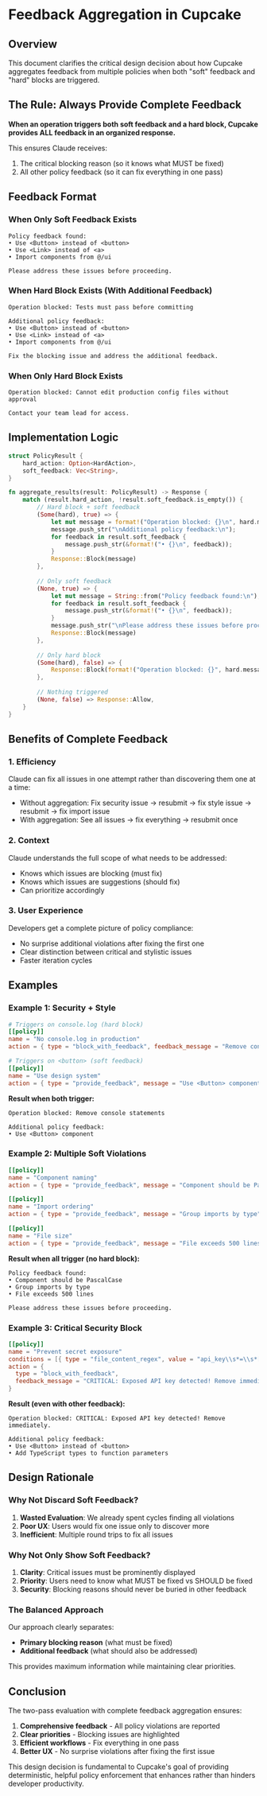 # Feedback Aggregation in Cupcake

## Overview

This document clarifies the critical design decision about how Cupcake aggregates feedback from multiple policies when both "soft" feedback and "hard" blocks are triggered.

## The Rule: Always Provide Complete Feedback

**When an operation triggers both soft feedback and a hard block, Cupcake provides ALL feedback in an organized response.**

This ensures Claude receives:
1. The critical blocking reason (so it knows what MUST be fixed)
2. All other policy feedback (so it can fix everything in one pass)

## Feedback Format

### When Only Soft Feedback Exists

```
Policy feedback found:
• Use <Button> instead of <button>
• Use <Link> instead of <a>
• Import components from @/ui

Please address these issues before proceeding.
```

### When Hard Block Exists (With Additional Feedback)

```
Operation blocked: Tests must pass before committing

Additional policy feedback:
• Use <Button> instead of <button>
• Use <Link> instead of <a>
• Import components from @/ui

Fix the blocking issue and address the additional feedback.
```

### When Only Hard Block Exists

```
Operation blocked: Cannot edit production config files without approval

Contact your team lead for access.
```

## Implementation Logic

```rust
struct PolicyResult {
    hard_action: Option<HardAction>,
    soft_feedback: Vec<String>,
}

fn aggregate_results(result: PolicyResult) -> Response {
    match (result.hard_action, !result.soft_feedback.is_empty()) {
        // Hard block + soft feedback
        (Some(hard), true) => {
            let mut message = format!("Operation blocked: {}\n", hard.message);
            message.push_str("\nAdditional policy feedback:\n");
            for feedback in result.soft_feedback {
                message.push_str(&format!("• {}\n", feedback));
            }
            Response::Block(message)
        },
        
        // Only soft feedback
        (None, true) => {
            let mut message = String::from("Policy feedback found:\n");
            for feedback in result.soft_feedback {
                message.push_str(&format!("• {}\n", feedback));
            }
            message.push_str("\nPlease address these issues before proceeding.");
            Response::Block(message)
        },
        
        // Only hard block
        (Some(hard), false) => {
            Response::Block(format!("Operation blocked: {}", hard.message))
        },
        
        // Nothing triggered
        (None, false) => Response::Allow,
    }
}
```

## Benefits of Complete Feedback

### 1. Efficiency
Claude can fix all issues in one attempt rather than discovering them one at a time:
- Without aggregation: Fix security issue → resubmit → fix style issue → resubmit → fix import issue
- With aggregation: See all issues → fix everything → resubmit once

### 2. Context
Claude understands the full scope of what needs to be addressed:
- Knows which issues are blocking (must fix)
- Knows which issues are suggestions (should fix)
- Can prioritize accordingly

### 3. User Experience
Developers get a complete picture of policy compliance:
- No surprise additional violations after fixing the first one
- Clear distinction between critical and stylistic issues
- Faster iteration cycles

## Examples

### Example 1: Security + Style

```toml
# Triggers on console.log (hard block)
[[policy]]
name = "No console.log in production"
action = { type = "block_with_feedback", feedback_message = "Remove console statements" }

# Triggers on <button> (soft feedback)
[[policy]]
name = "Use design system"
action = { type = "provide_feedback", message = "Use <Button> component" }
```

**Result when both trigger:**
```
Operation blocked: Remove console statements

Additional policy feedback:
• Use <Button> component
```

### Example 2: Multiple Soft Violations

```toml
[[policy]]
name = "Component naming"
action = { type = "provide_feedback", message = "Component should be PascalCase" }

[[policy]]
name = "Import ordering"
action = { type = "provide_feedback", message = "Group imports by type" }

[[policy]]
name = "File size"
action = { type = "provide_feedback", message = "File exceeds 500 lines" }
```

**Result when all trigger (no hard block):**
```
Policy feedback found:
• Component should be PascalCase
• Group imports by type
• File exceeds 500 lines

Please address these issues before proceeding.
```

### Example 3: Critical Security Block

```toml
[[policy]]
name = "Prevent secret exposure"
conditions = [{ type = "file_content_regex", value = "api_key\\s*=\\s*[\"']\\w+" }]
action = { 
  type = "block_with_feedback", 
  feedback_message = "CRITICAL: Exposed API key detected! Remove immediately." 
}
```

**Result (even with other feedback):**
```
Operation blocked: CRITICAL: Exposed API key detected! Remove immediately.

Additional policy feedback:
• Use <Button> instead of <button>
• Add TypeScript types to function parameters
```

## Design Rationale

### Why Not Discard Soft Feedback?

1. **Wasted Evaluation**: We already spent cycles finding all violations
2. **Poor UX**: Users would fix one issue only to discover more
3. **Inefficient**: Multiple round trips to fix all issues

### Why Not Only Show Soft Feedback?

1. **Clarity**: Critical issues must be prominently displayed
2. **Priority**: Users need to know what MUST be fixed vs SHOULD be fixed
3. **Security**: Blocking reasons should never be buried in other feedback

### The Balanced Approach

Our approach clearly separates:
- **Primary blocking reason** (what must be fixed)
- **Additional feedback** (what should also be addressed)

This provides maximum information while maintaining clear priorities.

## Conclusion

The two-pass evaluation with complete feedback aggregation ensures:
1. **Comprehensive feedback** - All policy violations are reported
2. **Clear priorities** - Blocking issues are highlighted
3. **Efficient workflows** - Fix everything in one pass
4. **Better UX** - No surprise violations after fixing the first issue

This design decision is fundamental to Cupcake's goal of providing deterministic, helpful policy enforcement that enhances rather than hinders developer productivity.